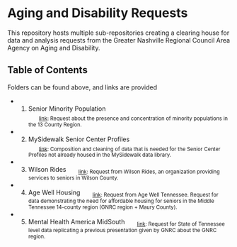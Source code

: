 # **Aging and Disability Requests**

This repository hosts multiple sub-repositories creating a clearing house for data and analysis requests from the Greater Nashville Regional Council Area Agency on Aging and Disability.  

## **Table of Contents**
Folders can be found above, and links are provided  

+ 1. Senior Minority Population  
&nbsp;&nbsp;&nbsp;&nbsp;&nbsp;&nbsp;<sub><a href="https://github.com/Greater-Nashville-Regional-Council/Aging-and-Disability/tree/main/1.%20Senior%20Minority%20Population">link</a>: Request about the presence and concentration of minority populations in the 13 County Region.</sub>
+ 2. MySidewalk Senior Center Profiles  
&nbsp;&nbsp;&nbsp;&nbsp;&nbsp;&nbsp;<sub><a href="https://github.com/Greater-Nashville-Regional-Council/Aging-and-Disability/tree/main/2.%20Senior%20Centers%20MySidewalk%20Profiles">link</a>: Composition and cleaning of data that is needed for the Senior Center Profiles not already housed in the MySidewalk data library.</sub>  
+ 3. Wilson Rides
&nbsp;&nbsp;&nbsp;&nbsp;&nbsp;&nbsp;<sub><a href="https://github.com/Greater-Nashville-Regional-Council/Aging-and-Disability/tree/main/3.%20Wilson%20Rides">link</a>: Request from Wilson Rides, an organization providing services to seniors in Wilson County.</sub>  
+ 4. Age Well Housing
&nbsp;&nbsp;&nbsp;&nbsp;&nbsp;&nbsp;<sub><a href="https://github.com/Greater-Nashville-Regional-Council/Aging-and-Disability/tree/main/4.%20Age%20Well%20Housing">link</a>: Request from Age Well Tennessee. Request for data demonstrating the need for affordable housing for seniors in the Middle Tennessee 14-county region (GNRC region + Maury County).</sub>  
+ 5. Mental Health America MidSouth
&nbsp;&nbsp;&nbsp;&nbsp;&nbsp;&nbsp;<sub><a href="https://github.com/Greater-Nashville-Regional-Council/Aging-and-Disability/tree/main/5.%20Mental%20Health%20America%20MidSouth">link</a>: Request for State of Tennessee level data replicating a previous presentation given by GNRC about the GNRC region.</sub>  
